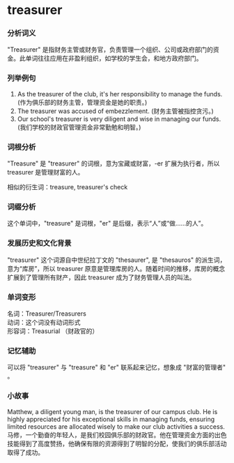 # treasurer

### 分析词义

  

"Treasurer" 是指财务主管或财务官，负责管理一个组织、公司或政府部门的资金。此单词往往应用在非盈利组织，如学校的学生会，和地方政府部门。

  

### 列举例句

  

1.  As the treasurer of the club, it's her responsibility to manage the funds. (作为俱乐部的财务主管，管理资金是她的职责。)
2.  The treasurer was accused of embezzlement. (财务主管被指控贪污。)
3.  Our school's treasurer is very diligent and wise in managing our funds. (我们学校的财政官管理资金非常勤勉和明智。)

  

### 词根分析

  

"Treasure" 是 "treasurer" 的词根，意为宝藏或财富，-er 扩展为执行者，所以 treasurer 是管理财富的人。

  

相似的衍生词：treasure, treasurer's check

  

### 词缀分析

  

这个单词中，"treasure" 是词根，"er" 是后缀，表示“人”或“做……的人”。

  

### 发展历史和文化背景

  

"treasurer" 这个词源自中世纪拉丁文的 "thesaurer", 是 "thesauros" 的派生词，意为“库房”，所以 treasurer 原意是管理库房的人。随着时间的推移，库房的概念扩展到了管理所有财产，因此 treasurer 成为了财务管理人员的叫法。

  

### 单词变形

  

名词：Treasurer/Treasurers  
动词：这个词没有动词形式  
形容词：Treasurial （财政官的）

  

### 记忆辅助

  

可以将 "treasurer" 与 "treasure" 和 "er" 联系起来记忆，想象成 "财富的管理者" 。

  

### 小故事

  

Matthew, a diligent young man, is the treasurer of our campus club. He is highly appreciated for his exceptional skills in managing funds, ensuring limited resources are allocated wisely to make our club activities a success.  
马修，一个勤奋的年轻人，是我们校园俱乐部的财政官。他在管理资金方面的出色技能得到了高度赞扬，他确保有限的资源得到了明智的分配，使我们的俱乐部活动取得了成功。
